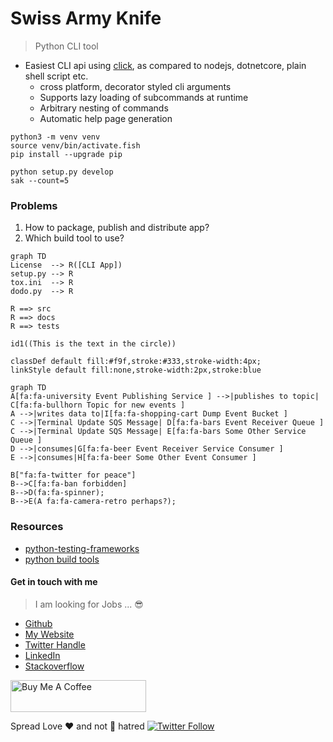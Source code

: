 # Swiss Army Knife

> Python CLI tool


* Easiest CLI api using [click], as compared to nodejs, dotnetcore, plain shell script etc.
  * cross platform, decorator styled cli arguments
  * Supports lazy loading of subcommands at runtime
  * Arbitrary nesting of commands
  * Automatic help page generation

```
python3 -m venv venv
source venv/bin/activate.fish
pip install --upgrade pip

python setup.py develop
sak --count=5
```

### Problems

1. How to package, publish and distribute app?
2. Which build tool to use?

```mermaid
graph TD
License  --> R([CLI App])
setup.py --> R
tox.ini  --> R
dodo.py  --> R

R ==> src
R ==> docs
R ==> tests

id1((This is the text in the circle))

classDef default fill:#f9f,stroke:#333,stroke-width:4px;
linkStyle default fill:none,stroke-width:2px,stroke:blue
```

```mermaid
graph TD
A[fa:fa-university Event Publishing Service ] -->|publishes to topic| C[fa:fa-bullhorn Topic for new events ]
A -->|writes data to|I[fa:fa-shopping-cart Dump Event Bucket ]
C -->|Terminal Update SQS Message| D[fa:fa-bars Event Receiver Queue ]
C -->|Terminal Update SQS Message| E[fa:fa-bars Some Other Service Queue ]
D -->|consumes|G[fa:fa-beer Event Receiver Service Consumer ]
E -->|consumes|H[fa:fa-beer Some Other Event Consumer ]

B["fa:fa-twitter for peace"]
B-->C[fa:fa-ban forbidden]
B-->D(fa:fa-spinner);
B-->E(A fa:fa-camera-retro perhaps?);

```



[click]: https://github.com/pallets/click


### Resources

* [python-testing-frameworks](https://www.softwaretestinghelp.com/python-testing-frameworks/)
* [python build tools](https://wiki.python.org/moin/ConfigurationAndBuildTools)




#### Get in touch with me

> I am looking for Jobs ... :sunglasses:

* [Github](https://github.com/avimehenwal/)
* [My Website](https://avimehenwal.in)
* [Twitter Handle](https://twitter.com/avimehenwal)
* [LinkedIn](https://in.linkedin.com/in/avimehenwal)
* [Stackoverflow](https://stackoverflow.com/users/1915935/avi-mehenwal)

<a href="https://www.buymeacoffee.com/F1j07cV" target="_blank"><img src="https://cdn.buymeacoffee.com/buttons/default-orange.png" alt="Buy Me A Coffee" style="height: 51px !important;width: 217px !important;" ></a>

 Spread Love :hearts: and not :no_entry_sign: hatred   [![Twitter Follow](https://img.shields.io/twitter/follow/avimehenwal.svg?style=social)](https://twitter.com/avimehenwal)